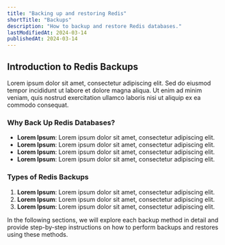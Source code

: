 ```yaml
---
title: "Backing up and restoring Redis"
shortTitle: "Backups"
description: "How to backup and restore Redis databases."
lastModifiedAt: 2024-03-14
publishedAt: 2024-03-14
---
```


## Introduction to Redis Backups

Lorem ipsum dolor sit amet, consectetur adipiscing elit. Sed do eiusmod tempor incididunt ut labore et dolore magna aliqua. Ut enim ad minim veniam, quis nostrud exercitation ullamco laboris nisi ut aliquip ex ea commodo consequat.

### Why Back Up Redis Databases?

- **Lorem Ipsum**: Lorem ipsum dolor sit amet, consectetur adipiscing elit.
- **Lorem Ipsum**: Lorem ipsum dolor sit amet, consectetur adipiscing elit.
- **Lorem Ipsum**: Lorem ipsum dolor sit amet, consectetur adipiscing elit.
- **Lorem Ipsum**: Lorem ipsum dolor sit amet, consectetur adipiscing elit.

### Types of Redis Backups

1. **Lorem Ipsum**: Lorem ipsum dolor sit amet, consectetur adipiscing elit.
2. **Lorem Ipsum**: Lorem ipsum dolor sit amet, consectetur adipiscing elit.
3. **Lorem Ipsum**: Lorem ipsum dolor sit amet, consectetur adipiscing elit.

In the following sections, we will explore each backup method in detail and provide step-by-step instructions on how to perform backups and restores using these methods.
